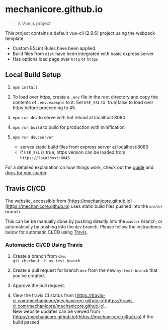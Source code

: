 # mechanicore.github.io

> A Vue.js project

This project contains a default vue-cli (2.9.6) project using the webpack template. 

- Custom ESLint Rules have been applied.
- Build files from `dist` have been integrated with basic express server
- Has options load page over `http` or `https`

## Local Build Setup

1. `npm install`

2. To load over https, create a `.env` file in the root directory and copy the contents of `.env.example` to it. Set `USE_SSL` to `true|false to load over https before proceeding to #5.

3. `npm run dev` to serve with hot reload at localhost:8080

4. `npm run build` to build for production with minification

5. `npm run dev:server` 
	- serves static build files from express server at localhost:8080
	- if `USE_SSL` is true, https version can be loaded from `https://localhost:8043`


For a detailed explanation on how things work, check out the [guide](http://vuejs-templates.github.io/webpack/) and [docs for vue-loader](http://vuejs.github.io/vue-loader).



## Travis CI/CD

The website, accessible from [https://mechanicore.github.io](https://mechanicore.github.io) uses static build files pushed into the `master` branch.

This can be be manually done by pushing directly into the `master` branch, or automatically by pushing into the `dev` branch. Please follow the instructions below for automatic CI/CD using [Travis](https://travis-ci.com/).


### Automactic CI/CD Using Travis

1. Create a branch from `dev`. <br>
`git checkout -b my-test-branch`

2. Create a pull request for branch `dev` from the new `my-test-branch` that you've created.

3. Approve the pull request.

4. View the travis CI status from [https://travis-ci.com/mechanicore/mechanicore.github.io](https://travis-ci.com/mechanicore/mechanicore.github.io). <br>
New website updates can be viewed from [https://mechanicore.github.io](https://mechanicore.github.io) if the build passed.
